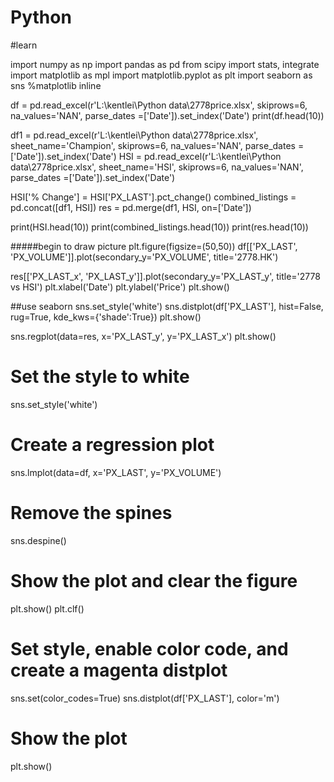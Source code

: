 # Python
#learn

import numpy as np
import pandas as pd
from scipy import stats, integrate
import matplotlib as mpl
import matplotlib.pyplot as plt
import seaborn as sns
%matplotlib inline

df = pd.read_excel(r'L:\kentlei\Python data\2778price.xlsx', skiprows=6, na_values='NAN', parse_dates
                   =['Date']).set_index('Date')
print(df.head(10))

df1 = pd.read_excel(r'L:\kentlei\Python data\2778price.xlsx', sheet_name='Champion', skiprows=6, na_values='NAN', parse_dates
                   =['Date']).set_index('Date')
HSI = pd.read_excel(r'L:\kentlei\Python data\2778price.xlsx', sheet_name='HSI', skiprows=6, na_values='NAN', parse_dates
                   =['Date']).set_index('Date')


HSI['% Change'] = HSI['PX_LAST'].pct_change()
combined_listings = pd.concat([df1, HSI])
res = pd.merge(df1, HSI, on=['Date'])

print(HSI.head(10))
print(combined_listings.head(10))
print(res.head(10))

#####begin to draw picture
plt.figure(figsize=(50,50))
df[['PX_LAST', 'PX_VOLUME']].plot(secondary_y='PX_VOLUME', title='2778.HK')


res[['PX_LAST_x', 'PX_LAST_y']].plot(secondary_y='PX_LAST_y', title='2778 vs HSI')
plt.xlabel('Date')
plt.ylabel('Price')
plt.show()

##use seaborn
sns.set_style('white')
sns.distplot(df['PX_LAST'], hist=False, rug=True, kde_kws={'shade':True})
plt.show()

sns.regplot(data=res, x='PX_LAST_y', y='PX_LAST_x')
plt.show()


# Set the style to white
sns.set_style('white')
# Create a regression plot
sns.lmplot(data=df,
           x='PX_LAST',
           y='PX_VOLUME')

# Remove the spines
sns.despine()
# Show the plot and clear the figure
plt.show()
plt.clf()


# Set style, enable color code, and create a magenta distplot
sns.set(color_codes=True)
sns.distplot(df['PX_LAST'], color='m')
# Show the plot
plt.show()
